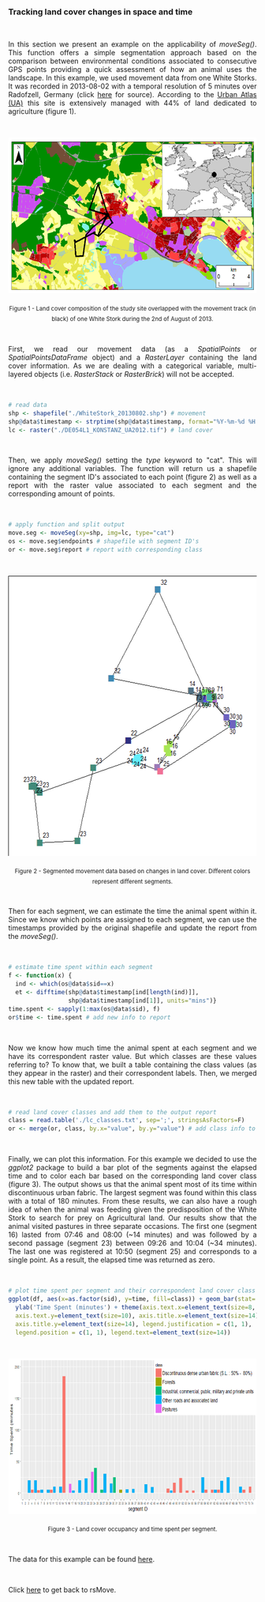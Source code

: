 ### Tracking land cover changes in space and time

<br>

<p align="justify">
In this section we present an example on the applicability of <i>moveSeg()</i>. This function offers a simple segmentation approach based on the comparison between environmental conditions associated to consecutive GPS points providing a quick assessment of how an animal uses the landscape. In this example, we used movement data from one White Storks. It was recorded in 2013-08-02 with a temporal resolution of 5 minutes over Radofzell, Germany (click <a href="https://github.com/RRemelgado/README_data/blob/master/rsMove/example_2.md">here</a> for source). According to the <a href="http://land.copernicus.eu/local/urban-atlas/urban-atlas-2012/view">Urban Atlas (UA)</a> this site is extensively managed with 44% of land dedicated to agriculture (figure 1).
</p> 

<br>

<p align="center"><img width="605" height="315" src="https://github.com/RRemelgado/README_data/blob/master/rsMove/Figure-1_example-2.png"></p>

<p align="center"><sub>Figure 1 - Land cover composition of the study site overlapped with the movement track (in black) of one White Stork during the 2nd of August of 2013.</sub></p>

<br>

<p align="justify">
First, we read our movement data (as a <i>SpatialPoints</i> or <i>SpatialPointsDataFrame</i> object) and a <i>RasterLayer</i> containing the land cover information. As we are dealing with a categorical variable, multi-layered objects (i.e. <i>RasterStack</i> or <i>RasterBrick</i>) will not be accepted.
</p> 

<br>

```R
# read data
shp <- shapefile("./WhiteStork_20130802.shp") # movement
shp@data$timestamp <- strptime(shp@data$timestamp, format="%Y-%m-%d %H:%M:%S") # specify date format
lc <- raster("./DE054L1_KONSTANZ_UA2012.tif") # land cover
```

<br>

<p align="justify">
Then, we apply <i>moveSeg()</i> setting the <i>type</i> keyword to "cat". This will ignore any additional variables. The function will return us a shapefile containing the segment ID's associated to each point (figure 2) as well as a report with the raster value associated to each segment and the corresponding amount of points.
</p>

<br>

```R
# apply function and split output
move.seg <- moveSeg(xy=shp, img=lc, type="cat")
os <- move.seg$endpoints # shapefile with segment ID's
or <- move.seg$report # report with corresponding class
```

<br>

<p align="center"><img width="567" height="567" src="https://github.com/RRemelgado/README_data/blob/master/rsMove/Figure-2_example-2.png"></p>

<p align="center"><sub>Figure 2 - Segmented movement data based on changes in land cover. Different colors represent different segments.</sub></p>

<br>

<p align="justify">
Then for each segment, we can estimate the time the animal spent within it. Since we know which points are assigned to each segment, we can use the timestamps provided by the original shapefile and update the report from the <i>moveSeg()</i>.
</p>

<br>

```R
# estimate time spent within each segment
f <- function(x) {
  ind <- which(os@data$sid==x)
  et <- difftime(shp@data$timestamp[ind[length(ind)]], 
                 shp@data$timestamp[ind[1]], units="mins")}
time.spent <- sapply(1:max(os@data$sid), f)
or$time <- time.spent # add new info to report
```

<br>

<p align="justify">
Now we know how much time the animal spent at each segment and we have its correspondent raster value. But which classes are these values referring to? To know that, we built a table containing the class values (as they appear in the raster) and their correspondent labels. Then, we merged this new table with the updated report.
</p>

<br>

```R
# read land cover classes and add them to the output report
class = read.table('./lc_classes.txt', sep=';', stringsAsFactors=F)
or <- merge(or, class, by.x="value", by.y="value") # add class info to segMove() output
```

<br>

<p align="justify">
Finally, we can plot this information. For this example we decided to use the <i>ggplot2</i> package to build a bar plot of the segments against the elapsed time and to color each bar based on the corresponding land cover class (figure 3). The output shows us that the animal spent most of its time within discontinuous urban fabric. The largest segment was found within this class with a total of 180 minutes. From these results, we can also have a rough idea of when the animal was feeding given the predisposition of the White Stork to search for prey on Agricultural land. Our results show that the animal visited pastures in three separate occasions. The first one (segment 16) lasted from 07:46 and 08:00 (~14 minutes) and was followed by a second passage (segment 23) between 09:26 and 10:04 (~34 minutes). The last one was registered at 10:50 (segment 25) and corresponds to a single point. As a result, the elapsed time was returned as zero.
</p>

<br>

```R
# plot time spent per segment and their correspondent land cover class
ggplot(df, aes(x=as.factor(sid), y=time, fill=class)) + geom_bar(stat='identity') + xlab('segment ID') + 
  ylab('Time Spent (minutes') + theme(axis.text.x=element_text(size=8, hjust=1), 
  axis.text.y=element_text(size=10), axis.title.x=element_text(size=14), 
  axis.title.y=element_text(size=14), legend.justification = c(1, 1), 
  legend.position = c(1, 1), legend.text=element_text(size=14))
```

<br>

<p align="center"><img width="605" height="315" src="https://github.com/RRemelgado/README_data/blob/master/rsMove/Figure-3_example-2.png"></p>

<p align="center"><sub>Figure 3 - Land cover occupancy and time spent per segment.</sub></p>

<br>

The data for this example can be found <a href="https://github.com/RRemelgado/README_data/blob/master/rsMove/Example_2.zip">here</a>.

<br>

Click  <a href="https://github.com/RRemelgado/rsMove/">here</a> to get back to rsMove.

<br>
